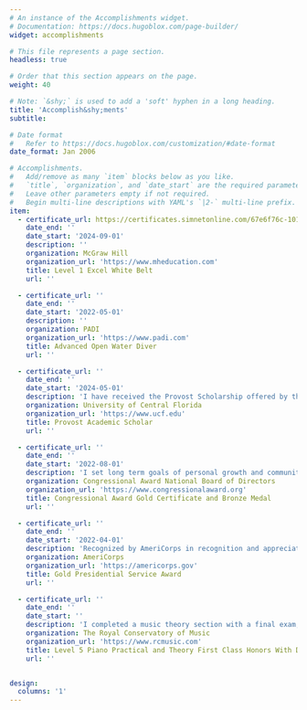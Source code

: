 ```yaml
---
# An instance of the Accomplishments widget.
# Documentation: https://docs.hugoblox.com/page-builder/
widget: accomplishments

# This file represents a page section.
headless: true

# Order that this section appears on the page.
weight: 40

# Note: `&shy;` is used to add a 'soft' hyphen in a long heading.
title: 'Accomplish&shy;ments'
subtitle:

# Date format
#   Refer to https://docs.hugoblox.com/customization/#date-format
date_format: Jan 2006

# Accomplishments.
#   Add/remove as many `item` blocks below as you like.
#   `title`, `organization`, and `date_start` are the required parameters.
#   Leave other parameters empty if not required.
#   Begin multi-line descriptions with YAML's `|2-` multi-line prefix.
item:
  - certificate_url: https://certificates.simnetonline.com/67e6f76c-101c-4950-a8fd-7d80e45008c0#acc.Fml9dKrY
    date_end: ''
    date_start: '2024-09-01'
    description: ''
    organization: McGraw Hill
    organization_url: 'https://www.mheducation.com'
    title: Level 1 Excel White Belt
    url: ''

  - certificate_url: ''
    date_end: ''
    date_start: '2022-05-01'
    description: ''
    organization: PADI
    organization_url: 'https://www.padi.com'
    title: Advanced Open Water Diver
    url: ''

  - certificate_url: ''
    date_end: ''
    date_start: '2024-05-01'
    description: 'I have received the Provost Scholarship offered by the University of Central Florida. This scholarship is awarded to recognize outstanding academic performance prior to entering college.'
    organization: University of Central Florida
    organization_url: 'https://www.ucf.edu'
    title: Provost Academic Scholar
    url: ''

  - certificate_url: ''
    date_end: ''
    date_start: '2022-08-01'
    description: 'I set long term goals of personal growth and community involvement. I also completed an Expedition/Exploration to immerse myself and leave my daily routine and discover the unfamiliar.'
    organization: Congressional Award National Board of Directors
    organization_url: 'https://www.congressionalaward.org'
    title: Congressional Award Gold Certificate and Bronze Medal
    url: ''

  - certificate_url: ''
    date_end: ''
    date_start: '2022-04-01'
    description: 'Recognized by AmeriCorps in recognition and appreciation for my commitment to strengthen communities through volunteer service.'
    organization: AmeriCorps
    organization_url: 'https://americorps.gov'
    title: Gold Presidential Service Award
    url: ''

  - certificate_url: ''
    date_end: ''
    date_start: ''
    description: 'I completed a music theory section with a final exam, then practiced to complete a practical examination involving identifying intervals from sound, and a performance of 5 pieces.'
    organization: The Royal Conservatory of Music
    organization_url: 'https://www.rcmusic.com'
    title: Level 5 Piano Practical and Theory First Class Honors With Distinction
    url: ''


design:
  columns: '1'
---
```

